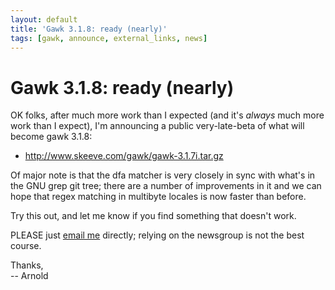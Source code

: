 ```yaml
---
layout: default
title: 'Gawk 3.1.8: ready (nearly)'
tags: [gawk, announce, external_links, news]
---
```


Gawk 3.1.8: ready (nearly)
==========================

OK folks, after much more work than I expected (and it's *always* much
more work than I expect), I'm announcing a public very-late-beta of what
will become gawk 3.1.8:

+ <http://www.skeeve.com/gawk/gawk-3.1.7i.tar.gz>

Of major note is that the dfa matcher is very closely in sync with
what's in the GNU grep git tree; there are a number of improvements
in it and we can hope that regex matching in multibyte locales is now
faster than before.

Try this out, and let me know if you find something that doesn't work.

PLEASE just [email me][1] directly; relying on the newsgroup is not
the best course.

Thanks,  
-- Arnold

[1]: mailto:arnold@skeeve.com
